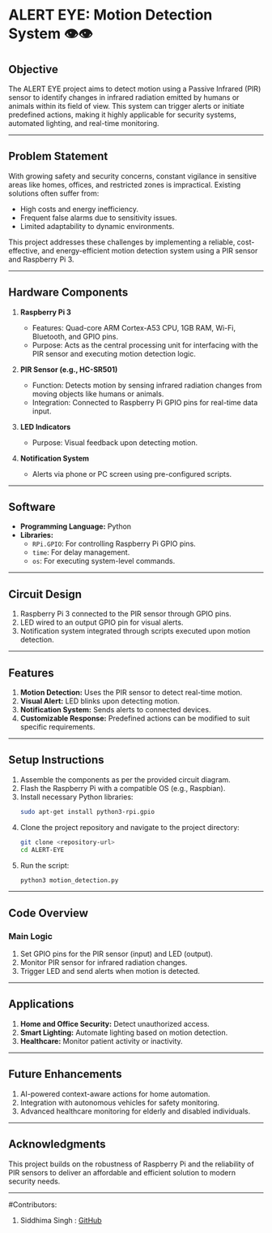 # ALERT EYE: Motion Detection System 👁️👁️

## Objective

The ALERT EYE project aims to detect motion using a Passive Infrared (PIR) sensor to identify changes in infrared radiation emitted by humans or animals within its field of view. This system can trigger alerts or initiate predefined actions, making it highly applicable for security systems, automated lighting, and real-time monitoring.

---

## Problem Statement

With growing safety and security concerns, constant vigilance in sensitive areas like homes, offices, and restricted zones is impractical. Existing solutions often suffer from:
- High costs and energy inefficiency.
- Frequent false alarms due to sensitivity issues.
- Limited adaptability to dynamic environments.

This project addresses these challenges by implementing a reliable, cost-effective, and energy-efficient motion detection system using a PIR sensor and Raspberry Pi 3.

---

## Hardware Components
1. **Raspberry Pi 3**  
   - Features: Quad-core ARM Cortex-A53 CPU, 1GB RAM, Wi-Fi, Bluetooth, and GPIO pins.
   - Purpose: Acts as the central processing unit for interfacing with the PIR sensor and executing motion detection logic.

2. **PIR Sensor (e.g., HC-SR501)**  
   - Function: Detects motion by sensing infrared radiation changes from moving objects like humans or animals.
   - Integration: Connected to Raspberry Pi GPIO pins for real-time data input.

3. **LED Indicators**  
   - Purpose: Visual feedback upon detecting motion.

4. **Notification System**  
   - Alerts via phone or PC screen using pre-configured scripts.

---

## Software
- **Programming Language:** Python
- **Libraries:**
  - `RPi.GPIO`: For controlling Raspberry Pi GPIO pins.
  - `time`: For delay management.
  - `os`: For executing system-level commands.

---

## Circuit Design
1. Raspberry Pi 3 connected to the PIR sensor through GPIO pins.
2. LED wired to an output GPIO pin for visual alerts.
3. Notification system integrated through scripts executed upon motion detection.

---

## Features
1. **Motion Detection:** Uses the PIR sensor to detect real-time motion.
2. **Visual Alert:** LED blinks upon detecting motion.
3. **Notification System:** Sends alerts to connected devices.
4. **Customizable Response:** Predefined actions can be modified to suit specific requirements.

---

## Setup Instructions
1. Assemble the components as per the provided circuit diagram.
2. Flash the Raspberry Pi with a compatible OS (e.g., Raspbian).
3. Install necessary Python libraries:
   ```bash
   sudo apt-get install python3-rpi.gpio
   ```
4. Clone the project repository and navigate to the project directory:
   ```bash
   git clone <repository-url>
   cd ALERT-EYE
   ```
5. Run the script:
   ```bash
   python3 motion_detection.py
   ```

---

## Code Overview
### Main Logic
1. Set GPIO pins for the PIR sensor (input) and LED (output).
2. Monitor PIR sensor for infrared radiation changes.
3. Trigger LED and send alerts when motion is detected.

---

## Applications
1. **Home and Office Security:** Detect unauthorized access.
2. **Smart Lighting:** Automate lighting based on motion detection.
3. **Healthcare:** Monitor patient activity or inactivity.

---

## Future Enhancements
1. AI-powered context-aware actions for home automation.
2. Integration with autonomous vehicles for safety monitoring.
3. Advanced healthcare monitoring for elderly and disabled individuals.

---

## Acknowledgments
This project builds on the robustness of Raspberry Pi and the reliability of PIR sensors to deliver an affordable and efficient solution to modern security needs.

--- 
#Contributors:
1) Siddhima Singh : [GitHub](https://github.com/siddhima-singh)
